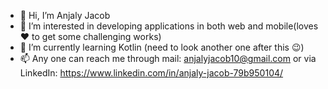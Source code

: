 - 👋 Hi, I’m Anjaly Jacob
- 👀 I’m interested in developing applications in both web and mobile(loves❤️ to get some challenging works)
- 🌱 I’m currently learning Kotlin (need to look another one after this 😉)
- 📫 Any one can reach me through mail: anjalyjacob10@gmail.com or via LinkedIn: https://www.linkedin.com/in/anjaly-jacob-79b950104/

<!---
anjalyjacob/anjalyjacob is a ✨ special ✨ repository because its `README.md` (this file) appears on your GitHub profile.
You can click the Preview link to take a look at your changes.
--->
